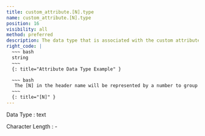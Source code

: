 ```yaml
---
title: custom_attribute.[N].type
name: custom_attribute.[N].type
position: 16
visibility: all
method: preferred
description: The data type that is associated with the custom attribute name and value.
right_code: |
  ~~~ bash
  string
  ~~~
  {: title="Attribute Data Type Example" }

  ~~~ bash
   The [N] in the header name will be represented by a number to group the Name, Value, and Type together.
  ~~~
  {: title="[N]" }
---
```


Data Type
: text

Character Length
: -

